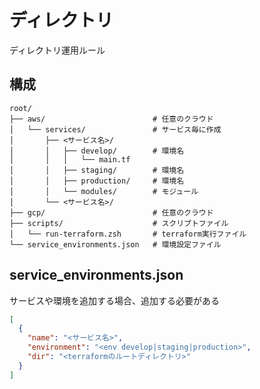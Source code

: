 # ディレクトリ

ディレクトリ運用ルール

## 構成

```text
root/
├── aws/                        # 任意のクラウド
│   └── services/               # サービス毎に作成
│       ├── <サービス名>/
│       │   ├── develop/        # 環境名
│       │   │   └── main.tf
│       │   ├── staging/        # 環境名
│       │   ├── production/     # 環境名
│       │   └── modules/        # モジュール
│       └── <サービス名>/
├── gcp/                        # 任意のクラウド
├── scripts/                    # スクリプトファイル
│   └── run-terraform.zsh       # terraform実行ファイル
└── service_environments.json   # 環境設定ファイル
```

## service_environments.json

サービスや環境を追加する場合、追加する必要がある

```json
[
  {
    "name": "<サービス名>",
    "environment": "<env develop|staging|production>",
    "dir": "<terraformのルートディレクトリ>"
  }
]
```
